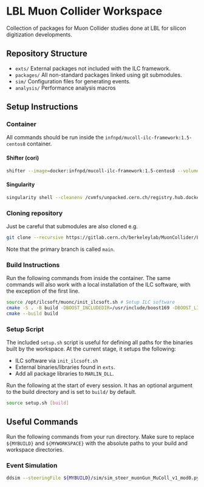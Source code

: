# LBL Muon Collider Workspace

Collection of packages for Muon Collider studies done at LBL for silicon digitization developments.

## Repository Structure
- `exts/` External packages not included with the ILC framework.
- `packages/` All non-standard packages linked using git submodules.
- `sim/` Configuration files for generating events.
- `analysis/` Performance analysis macros

## Setup Instructions

### Container
All commands should be run inside the `infnpd/mucoll-ilc-framework:1.5-centos8` container.

#### Shifter (cori)
```bash
shifter --image=docker:infnpd/mucoll-ilc-framework:1.5-centos8 --volume=/global/cfs/cdirs/atlas/spgriso/MuonCollider/tutorial-data:/data -- /bin/bash
```

#### Singularity
```bash
singularity shell --cleanenv /cvmfs/unpacked.cern.ch/registry.hub.docker.com/infnpd/mucoll-ilc-framework\:1.5-centos8
```

### Cloning repository
Just be careful that submodules are also cloned e.g.
```bash
git clone --recursive https://gitlab.cern.ch/berkeleylab/MuonCollider/LBLMuC-SiDigiDev.git
```

Note that the primary branch is called `main`.

### Build Instructions
Run the following commands from inside the container. The same commands will also work with a local installation of the ILC software, with the exception of the first line.
```bash
source /opt/ilcsoft/muonc/init_ilcsoft.sh # Setup ILC software
cmake -S . -B build -DBOOST_INCLUDEDIR=/usr/include/boost169 -DBOOST_LIBRARYDIR=/usr/lib64/boost169 
cmake --build build
```

### Setup Script
The included `setup.sh` script is useful for defining all paths for the binaries built by the workspace. At the current stage, it setups the following:
- ILC software via `init_ilcsoft.sh`
- External binaries/libraries found in `exts`.
- Add all package libraries to `MARLIN_DLL`.

Run the following at the start of every session. It has an optional argument to the build directory and is set to `build/` by default.
```bash
source setup.sh [build]
```

## Useful Commands

Run the following commands from your run directory. Make sure to replace `${MYBUILD}` and `${MYWORKSPACE}` with the absolute paths to your build and workspace directories.

### Event Simulation
```bash
ddsim --steeringFile ${MYBUILD}/sim/sim_steer_muonGun_MuColl_v1_mod0.py
```

